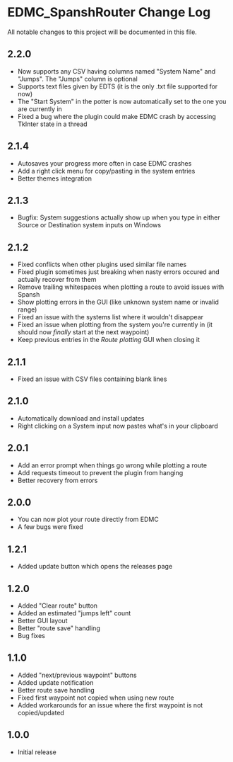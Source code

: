 # EDMC_SpanshRouter Change Log

All notable changes to this project will be documented in this file.

## 2.2.0

- Now supports any CSV having columns named "System Name" and "Jumps". The "Jumps" column is optional
- Supports text files given by EDTS (it is the only .txt file supported for now)
- The "Start System" in the potter is now automatically set to the one you are currently in
- Fixed a bug where the plugin could make EDMC crash by accessing TkInter state in a thread

## 2.1.4

- Autosaves your progress more often in case EDMC crashes
- Add a right click menu for copy/pasting in the system entries
- Better themes integration

## 2.1.3

- Bugfix: System suggestions actually show up when you type in either Source or Destination system inputs on Windows

## 2.1.2

- Fixed conflicts when other plugins used similar file names
- Fixed plugin sometimes just breaking when nasty errors occured and actually recover from them
- Remove trailing whitespaces when plotting a route to avoid issues with Spansh
- Show plotting errors in the GUI (like unknown system name or invalid range)
- Fixed an issue with the systems list where it wouldn't disappear
- Fixed an issue when plotting from the system you're currently in (it should now *finally* start at the next waypoint)
- Keep previous entries in the *Route plotting* GUI when closing it

## 2.1.1

- Fixed an issue with CSV files containing blank lines

## 2.1.0

- Automatically download and install updates
- Right clicking on a System input now pastes what's in your clipboard

## 2.0.1

- Add an error prompt when things go wrong while plotting a route
- Add requests timeout to prevent the plugin from hanging
- Better recovery from errors

## 2.0.0

- You can now plot your route directly from EDMC
- A few bugs were fixed

## 1.2.1

- Added update button which opens the releases page

## 1.2.0

- Added "Clear route" button
- Added an estimated "jumps left" count
- Better GUI layout
- Better "route save" handling
- Bug fixes

## 1.1.0

- Added "next/previous waypoint" buttons
- Added update notification
- Better route save handling
- Fixed first waypoint not copied when using new route
- Added workarounds for an issue where the first waypoint is not copied/updated

## 1.0.0

- Initial release

